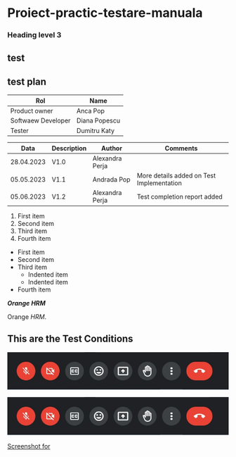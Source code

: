 # Proiect-practic-testare-manuala
### Heading level 3
<h2>test</h2>
<h2>test plan</h2>

| Rol  | Name  |
|---|---|
| Product owner | Anca Pop |
| Softwaew Developer | Diana Popescu |
| Tester | Dumitru Katy |

| Data  | Description  | Author  | Comments  |
|---|---|---|---|
| 28.04.2023| V1.0 | Alexandra Perja |  |
| 05.05.2023 | V1.1 | Andrada Pop | More details added on Test Implementation |
| 05.06.2023 | V1.2 | Alexandra Perja |  Test completion report added |

1. First item
2. Second item
3. Third item
4. Fourth item

- First item
- Second item
- Third item
    - Indented item
    - Indented item
- Fourth item

***Orange HRM***

Orange *HRM*.

## This are the Test Conditions
![TEST CONDITION ](https://github.com/Katy13Dumi/Proiect-practic-testare-manuala/blob/main/img.JPG)

![TEST CONDITION ](https://github.com/Katy13Dumi/Proiect-practic-testare-manuala/blob/main/img.JPG?raw=true)

[Screenshot for ]()
